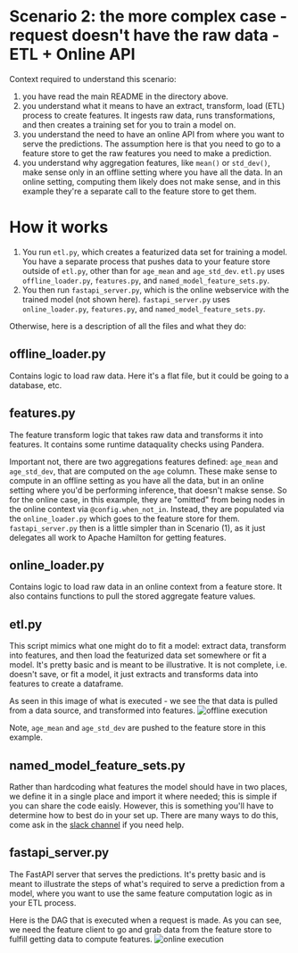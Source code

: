# Scenario 2: the more complex case - request doesn't have the raw data - ETL + Online API

Context required to understand this scenario:
1. you have read the main README in the directory above.
2. you understand what it means to have an extract, transform, load (ETL) process to create features. It ingests raw data,
runs transformations, and then creates a training set for you to train a model on.
3. you understand the need to have an online API from where you want to serve the predictions. The assumption here is
that you need to go to a feature store to get the raw features you need to make a prediction.
4. you understand why aggregation features, like `mean()` or `std_dev()`, make sense only in an
offline setting where you have all the data. In an online setting, computing them likely does not make sense, and in
this example they're a separate call to the feature store to get them.

# How it works

1. You run `etl.py`, which creates a featurized data set for training a model. You have a separate process that pushes
data to your feature store outside of `etl.py`, other than for `age_mean` and `age_std_dev`. `etl.py` uses
`offline_loader.py`, `features.py`, and `named_model_feature_sets.py`.
2. You then run `fastapi_server.py`, which is the online webservice with the trained model (not shown here).
`fastapi_server.py` uses `online_loader.py`, `features.py`, and `named_model_feature_sets.py`.

Otherwise, here is a description of all the files and what they do:

## offline_loader.py
Contains logic to load raw data. Here it's a flat file, but it could be going
to a database, etc.

## features.py
The feature transform logic that takes raw data and transforms it into features. It contains some runtime
dataquality checks using Pandera.

Important not, there are two aggregations features defined: `age_mean` and `age_std_dev`, that are computed on the
`age` column. These make sense to compute in an offline setting as you have all the data, but in an online setting where
you'd be performing inference, that doesn't makse sense. So for the online case, in this example, they are "omitted" from
being nodes in the online context via `@config.when_not_in`. Instead, they are populated via the `online_loader.py` which
goes to the feature store for them. `fastapi_server.py` then is a little simpler than in Scenario (1), as it just
delegates all work to Apache Hamilton for getting features.

## online_loader.py
Contains logic to load raw data in an online context from a feature store. It also contains functions to pull
the stored aggregate feature values.


## etl.py
This script mimics what one might do to fit a model: extract data, transform into features,
and then load the featurized data set somewhere or fit a model. It's pretty basic and is meant
to be illustrative. It is not complete, i.e. doesn't save, or fit a model, it just extracts and transforms data
into features to create a dataframe.

As seen in this image of what is executed - we see the that data is pulled from a data source, and transformed into features.
![offline execution](offline_execution.dot.png)

Note, `age_mean` and `age_std_dev` are pushed to the feature store in this example.

## named_model_feature_sets.py
Rather than hardcoding what features the model should have in two places, we define
it in a single place and import it where needed; this is simple if you can share the code eaisly.
However, this is something you'll have to determine how to best do in your set up. There are many ways to do this,
come ask in the [slack channel](https://join.slack.com/t/hamilton-opensource/shared_invite/zt-2niepkra8-DGKGf_tTYhXuJWBTXtIs4g)
if you need help.

## fastapi_server.py
The FastAPI server that serves the predictions. It's pretty basic and is meant to
illustrate the steps of what's required to serve a prediction from a model, where
you want to use the same feature computation logic as in your ETL process.

Here is the DAG that is executed when a request is made. As you can see, we need the feature client to go
and grab data from the feature store to fulfill getting data to compute features.
![online execution](online_execution.dot.png)
